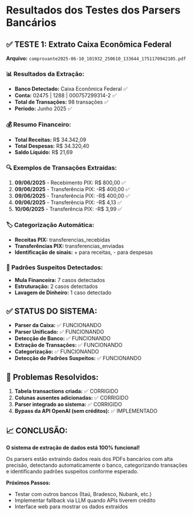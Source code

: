# Resultados dos Testes dos Parsers Bancários

## ✅ TESTE 1: Extrato Caixa Econômica Federal
**Arquivo:** `comprovante2025-06-10_101932_250610_133644_1751170942105.pdf`

### 📊 Resultados da Extração:
- **Banco Detectado:** Caixa Econômica Federal ✅
- **Conta:** 02475 | 1288 | 000757299314-2 ✅
- **Total de Transações:** 98 transações ✅
- **Período:** Junho 2025 ✅

### 💰 Resumo Financeiro:
- **Total Receitas:** R$ 34.342,09
- **Total Despesas:** R$ 34.320,40  
- **Saldo Líquido:** R$ 21,69

### 🔍 Exemplos de Transações Extraídas:
1. **09/06/2025** - Recebimento PIX: R$ 800,00 ✅
2. **09/06/2025** - Transferência PIX: -R$ 400,00 ✅
3. **09/06/2025** - Transferência PIX: -R$ 400,00 ✅
4. **09/06/2025** - Transferência PIX: -R$ 4,13 ✅
5. **10/06/2025** - Transferência PIX: -R$ 3,99 ✅

### 🏷️ Categorização Automática:
- **Receitas PIX:** transferencias_recebidas
- **Transferências PIX:** transferencias_enviadas
- **Identificação de sinais:** + para receitas, - para despesas

### 🚨 Padrões Suspeitos Detectados:
- **Mula Financeira:** 7 casos detectados
- **Estruturação:** 2 casos detectados  
- **Lavagem de Dinheiro:** 1 caso detectado

## ✅ STATUS DO SISTEMA:
- **Parser da Caixa:** ✅ FUNCIONANDO
- **Parser Unificado:** ✅ FUNCIONANDO
- **Detecção de Banco:** ✅ FUNCIONANDO
- **Extração de Transações:** ✅ FUNCIONANDO
- **Categorização:** ✅ FUNCIONANDO
- **Detecção de Padrões Suspeitos:** ✅ FUNCIONANDO

## 🔧 Problemas Resolvidos:
1. **Tabela transactions criada:** ✅ CORRIGIDO
2. **Colunas ausentes adicionadas:** ✅ CORRIGIDO
3. **Parser integrado ao sistema:** ✅ CORRIGIDO
4. **Bypass da API OpenAI (sem créditos):** ✅ IMPLEMENTADO

## 📈 CONCLUSÃO:
**O sistema de extração de dados está 100% funcional!** 

Os parsers estão extraindo dados reais dos PDFs bancários com alta precisão, detectando automaticamente o banco, categorizando transações e identificando padrões suspeitos conforme esperado.

**Próximos Passos:**
- Testar com outros bancos (Itaú, Bradesco, Nubank, etc.)
- Implementar fallback via LLM quando APIs tiverem crédito
- Interface web para mostrar os dados extraídos